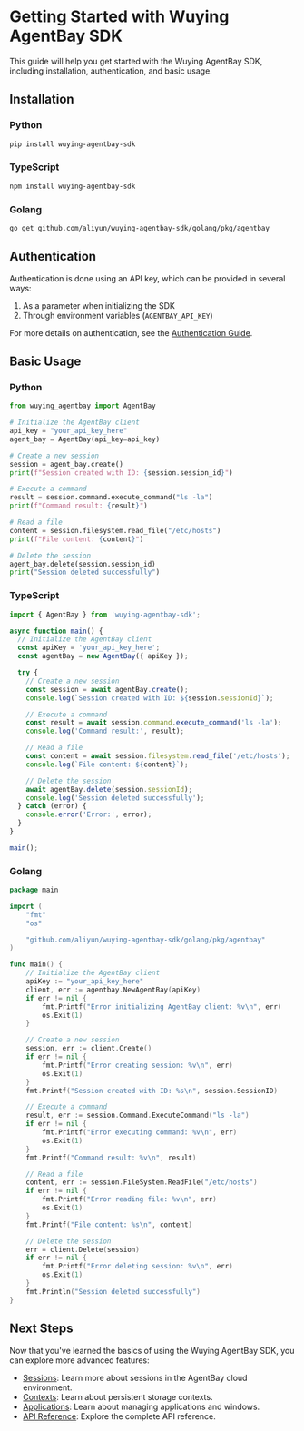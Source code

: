 # Getting Started with Wuying AgentBay SDK

This guide will help you get started with the Wuying AgentBay SDK, including installation, authentication, and basic usage.

## Installation

### Python

```bash
pip install wuying-agentbay-sdk
```

### TypeScript

```bash
npm install wuying-agentbay-sdk
```

### Golang

```bash
go get github.com/aliyun/wuying-agentbay-sdk/golang/pkg/agentbay
```

## Authentication

Authentication is done using an API key, which can be provided in several ways:

1. As a parameter when initializing the SDK
2. Through environment variables (`AGENTBAY_API_KEY`)

For more details on authentication, see the [Authentication Guide](guides/authentication.md).

## Basic Usage

### Python

```python
from wuying_agentbay import AgentBay

# Initialize the AgentBay client
api_key = "your_api_key_here"
agent_bay = AgentBay(api_key=api_key)

# Create a new session
session = agent_bay.create()
print(f"Session created with ID: {session.session_id}")

# Execute a command
result = session.command.execute_command("ls -la")
print(f"Command result: {result}")

# Read a file
content = session.filesystem.read_file("/etc/hosts")
print(f"File content: {content}")

# Delete the session
agent_bay.delete(session.session_id)
print("Session deleted successfully")
```

### TypeScript

```typescript
import { AgentBay } from 'wuying-agentbay-sdk';

async function main() {
  // Initialize the AgentBay client
  const apiKey = 'your_api_key_here';
  const agentBay = new AgentBay({ apiKey });

  try {
    // Create a new session
    const session = await agentBay.create();
    console.log(`Session created with ID: ${session.sessionId}`);

    // Execute a command
    const result = await session.command.execute_command('ls -la');
    console.log('Command result:', result);

    // Read a file
    const content = await session.filesystem.read_file('/etc/hosts');
    console.log(`File content: ${content}`);

    // Delete the session
    await agentBay.delete(session.sessionId);
    console.log('Session deleted successfully');
  } catch (error) {
    console.error('Error:', error);
  }
}

main();
```

### Golang

```go
package main

import (
	"fmt"
	"os"

	"github.com/aliyun/wuying-agentbay-sdk/golang/pkg/agentbay"
)

func main() {
	// Initialize the AgentBay client
	apiKey := "your_api_key_here"
	client, err := agentbay.NewAgentBay(apiKey)
	if err != nil {
		fmt.Printf("Error initializing AgentBay client: %v\n", err)
		os.Exit(1)
	}

	// Create a new session
	session, err := client.Create()
	if err != nil {
		fmt.Printf("Error creating session: %v\n", err)
		os.Exit(1)
	}
	fmt.Printf("Session created with ID: %s\n", session.SessionID)

    // Execute a command
    result, err := session.Command.ExecuteCommand("ls -la")
    if err != nil {
        fmt.Printf("Error executing command: %v\n", err)
        os.Exit(1)
    }
    fmt.Printf("Command result: %v\n", result)

    // Read a file
    content, err := session.FileSystem.ReadFile("/etc/hosts")
    if err != nil {
        fmt.Printf("Error reading file: %v\n", err)
        os.Exit(1)
    }
    fmt.Printf("File content: %s\n", content)

	// Delete the session
	err = client.Delete(session)
	if err != nil {
		fmt.Printf("Error deleting session: %v\n", err)
		os.Exit(1)
	}
	fmt.Println("Session deleted successfully")
}
```

## Next Steps

Now that you've learned the basics of using the Wuying AgentBay SDK, you can explore more advanced features:

- [Sessions](concepts/sessions.md): Learn more about sessions in the AgentBay cloud environment.
- [Contexts](concepts/contexts.md): Learn about persistent storage contexts.
- [Applications](concepts/applications.md): Learn about managing applications and windows.
- [API Reference](api-reference/agentbay.md): Explore the complete API reference.

